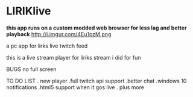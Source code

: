 # LIRIKlive
**this app  runs on a custom modded web browser for less lag and better playback**
http://i.imgur.com/4Eu1pzM.png





a pc app for lirks live twitch feed 

this is a live stream player for liriks stream i did for fun 



BUGS 
no full screen 


TO DO LIST
. new player 
.full twitch api support 
.better chat
.windows 10 notifications
.html5 support when it gos live 
. plus more 
